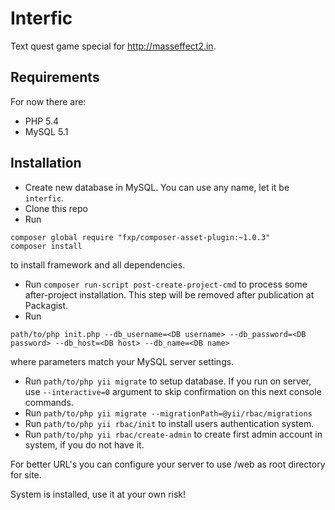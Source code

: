 # Interfic
Text quest game special for http://masseffect2.in.

Requirements
------------

For now there are:
- PHP 5.4
- MySQL 5.1

Installation
------------

- Create new database in MySQL. You can use any name, let it be `interfic`.
- Clone this repo
- Run
~~~
composer global require "fxp/composer-asset-plugin:~1.0.3"
composer install
~~~
to install framework and all dependencies.
- Run `composer run-script post-create-project-cmd` to process some after-project installation. This step will be removed after publication at Packagist.
- Run
~~~
path/to/php init.php --db_username=<DB username> --db_password=<DB password> --db_host=<DB host> --db_name=<DB name>
~~~
where parameters match your MySQL server settings.

- Run `path/to/php yii migrate` to setup database. If you run on server, use `--interactive=0` argument to skip confirmation on this next console commands.
- Run `path/to/php yii migrate --migrationPath=@yii/rbac/migrations`
- Run `path/to/php yii rbac/init` to install users authentication system.
- Run `path/to/php yii rbac/create-admin` to create first admin account in system, if you do not have it.

For better URL's you can configure your server to use /web as root directory for site.
 
System is installed, use it at your own risk!